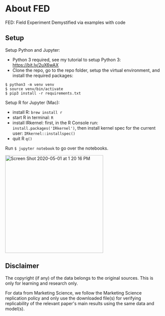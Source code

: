 # About FED

FED: Field Experiment Demystified via examples with code

## Setup

Setup Python and Jupyter:

- Python 3 required, see my tutorial to setup Python 3: https://bit.ly/2uX6wAX
- Clone the repo, go to the repo folder, setup the virtual environment, and install the required packages:

```shell
$ python3 -m venv venv
$ source venv/bin/activate
$ pip3 install -r requirements.txt
```

Setup R for Jupyter (Mac):

- install R: `brew install r`
- start R in terminal: `R`
- install IRkernel: first, in the R Console run: `install.packages('IRkernel')`, then install kernel spec for the current user: `IRkernel::installspec()`
- quit R `q()`

Run `$ jupyter notebook` to go over the notebooks.

<img width="315" alt="Screen Shot 2020-05-01 at 1 20 16 PM" src="https://user-images.githubusercontent.com/595772/80844283-52668700-8bd4-11ea-8b34-6e0c403a75b7.png">

## Disclaimer

The copyright (if any) of the data belongs to the original sources. This is only for learning and research only.

For data from Marketing Science, we follow the Marketing Science replication policy and only use the downloaded file(s) for verifying replicability of the relevant paper's main results using the same data and model(s). 
